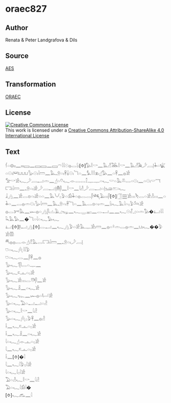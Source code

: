 # oraec827

## Author

Renata & Peter Landgrafova & Dils

## Source

[AES](https://github.com/simondschweitzer/aes)

## Transformation

[ORAEC](https://oraec.github.io/)

## License

<a rel="license" href="http://creativecommons.org/licenses/by-sa/4.0/"><img alt="Creative Commons License" style="border-width:0" src="https://i.creativecommons.org/l/by-sa/4.0/88x31.png" /></a><br />This work is licensed under a <a rel="license" href="http://creativecommons.org/licenses/by-sa/4.0/">Creative Commons Attribution-ShareAlike 4.0 International License</a>

## Text

𓆳𓏏𓊗𓏤𓏤𓈖𓏤𓏤𓏤𓈙𓈖𓈙𓈙𓈖𓈙𓍼𓇋𓇋𓇳𓐍𓂋𓍛𓏤[⯑]𓅃𓎛𓎡𓈖𓅓𓀭𓅒𓎛𓎡𓈖𓅓𓀭𓅉𓌳𓐙𓊤𓇓𓏏𓆤𓏏𓇳𓏤𓋞𓂓𓂓𓂓𓅭𓇳𓏤𓇋𓏠𓈖𓅓𓄂𓏏𓏤𓋹𓏇𓇳𓏤𓆓𓏏𓈖𓅘𓎛𓎛𓁷𓏤𓊨𓅃𓈖𓏏𓋹𓈖𓐍𓀀<br>
𓅡𓎡𓀀𓆑𓌳𓐙𓂝𓏛𓈖𓊨𓏏𓄣𓆑𓁹𓂋𓂋𓎿𓊃𓊃𓏏𓆑𓎟𓏏𓅓𓌨𓂋𓏏𓇳𓏤𓈖𓏏𓇳𓏤𓎟𓄓𓉐𓏤𓇋𓏠𓈖𓄂𓏏𓏤𓀀𓌳𓐙𓂝𓊤𓄟𓋴𓈖𓎛𓎡𓈖𓇋𓁐𓌳𓐙𓂝𓏏𓊤𓆒𓂧𓆑<br>
𓇍𓂻𓈖𓀀𓂋𓊖𓏏𓏤𓀀𓏏𓏏𓈖𓅓𓄋𓊪𓅱𓏏𓀁𓇓𓏏𓐍𓂋𓂋𓋴𓆈𓄿𓏥𓋴[⯑]𓃂𓈗𓀀𓏥𓌸𓂋𓏏𓀀𓁐𓏥𓈖𓏏𓇓𓏏𓈖𓂋𓐍𓏛𓇳𓏤𓅭𓇋𓏠𓈖𓅓𓄂𓏏𓏤𓋹𓆓𓏏𓈖𓅓𓂋𓊖𓏏𓏤𓏛𓈖𓍛𓏤𓆑𓅓𓇋𓏏𓊪𓅱𓃢𓀀<br>
𓐍𓂋𓀒𓅓𓈖𓆱𓐍𓏏𓂻𓋴𓐟𓄿𓈎𓆌𓈖𓆑𓇾𓈇𓊪𓈖𓂋𓂝𓈖𓈖𓆑𓇳𓏤𓋾𓈎𓏏𓏛𓅃�𓂞𓇋𓇋𓆗𓅓𓅃𓈖�𓆓𓏏𓇋𓏏𓆑𓅃𓆑<br>
𓂞[⯑]𓊢𓂝𓂻[⯑]𓂋𓂝𓈖𓆑𓂻𓅱𓏏𓀀𓅓𓊃𓀀𓏤𓏠𓈖𓐍𓏏𓍊𓏛𓂋𓐍𓏛𓈖𓂓𓏤𓆑��𓅱𓀀𓏃<br>
𓄪𓐍𓐍𓂋𓁹𓊨𓀭𓅓𓂋𓉐𓏤𓇋𓏠𓈖𓄂𓏏𓏤𓌳𓐙𓊤<br>
𓈞𓏏𓆑𓐑𓇋𓇋𓅱<br>
𓈞𓏏𓆑𓂋𓈖𓋴𓋹𓈖𓐍<br>
𓅭𓆑𓄊𓋴𓂋𓏏𓊃𓈖<br>
𓅭𓆑𓍸𓊵𓏏𓊪𓀀<br>
𓅭𓆑𓀀𓏥𓂋𓇥𓋴𓈖𓀀<br>
𓅭𓆑𓏎𓈖𓏏𓆑𓀀<br>
𓅭𓆑𓆊𓈖𓆱𓐍𓏏𓂡𓀀<br>
𓅭𓏏𓆑𓅐𓏏𓂝𓂝𓏏𓁐<br>
𓅭𓏏𓆑𓎛𓎡𓈖𓇋𓁐<br>
𓅭𓏏𓆑𓐑𓊪𓅱𓋹𓈖𓐍𓁐<br>
𓌢𓈖𓆑𓍸𓊵𓏏𓊪𓀀<br>
𓌢𓈖𓆑𓏎𓈖𓏏𓆑𓀀<br>
𓇋𓏏𓆑𓊨𓁹𓊵𓏏𓊪𓀀<br>
𓇋𓈖𓆑𓍸𓊵𓏏𓊪𓀀<br>
𓌢𓈖[⯑]�𓇋<br>
𓇋𓈖𓆑𓇋𓅱𓊪𓇋𓀀<br>
𓇋𓏏𓆑𓇋𓊪𓇋𓀀<br>
𓅐𓏏𓁐𓆑𓎛𓎡𓈖𓇋𓁐<br>
𓅐𓏏𓆑𓇋𓀁𓇋�<br>
[⯑]𓆑𓃹𓈖𓇋<br>
